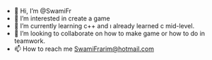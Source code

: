 - 👋 Hi, I’m @SwamiFr
- 👀 I’m interested in create a game
- 🌱 I’m currently learning c++ and ı already learned c mid-level.
- 💞️ I’m looking to collaborate on how to make game or how to do in teamwork.
- 📫 How to reach me SwamiFrarim@hotmail.com

<!---
SwamiFr/SwamiFr is a ✨ special ✨ repository because its `README.md` (this file) appears on your GitHub profile.
You can click the Preview link to take a look at your changes.
--->
